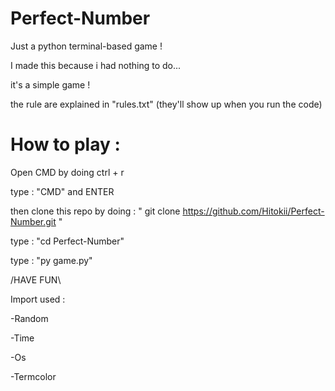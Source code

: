 # Perfect-Number
Just a python terminal-based game !

I made this because i had nothing to do...

it's a simple game !

the rule are explained in "rules.txt" (they'll show up when you run the code)

# How to play :

Open CMD by doing ctrl + r

type : "CMD" and ENTER

then clone this repo by doing : "  git clone https://github.com/Hitokii/Perfect-Number.git  "

type : "cd Perfect-Number"

type : "py game.py"

/HAVE FUN\

Import used : 

-Random

-Time

-Os

-Termcolor
